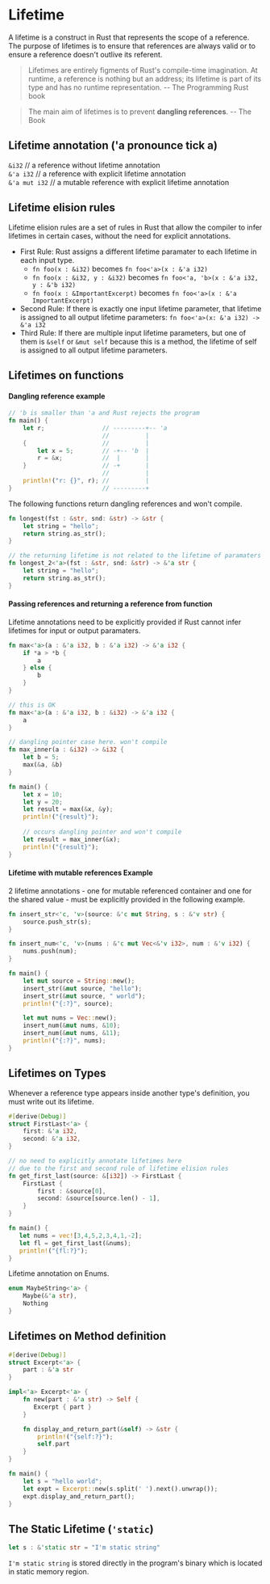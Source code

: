 # Lifetime

A lifetime is a construct in Rust that represents the scope of a reference. The purpose of lifetimes is to ensure that references are always valid or to ensure a reference doesn't outlive its referent.

> Lifetimes are entirely figments of Rust's compile-time imagination. At runtime, a reference is nothing but an address; its lifetime is part of its type and has no runtime representation. -- The Programming Rust book

> The main aim of lifetimes is to prevent __dangling references__. -- The Book

## Lifetime annotation ('a pronounce __tick a__)
`&i32`        // a reference without lifetime annotation<br/>
`&'a i32`     // a reference with explicit lifetime annotation<br/>
`&'a mut i32` // a mutable reference with explicit lifetime annotation

## Lifetime elision rules
Lifetime elision rules are a set of rules in Rust that allow the compiler to infer lifetimes in certain cases, without the need for explicit annotations.

- First Rule: Rust assigns a different lifetime paramater to each lifetime in each input type.
    - `fn foo(x : &i32)` becomes `fn foo<'a>(x : &'a i32)`
    - `fn foo(x : &i32, y : &i32)` becomes `fn foo<'a, 'b>(x : &'a i32, y : &'b i32)`
    - `fn foo(x : &ImportantExcerpt)` becomes `fn foo<'a>(x : &'a ImportantExcerpt)`
- Second Rule: If there is exactly one input lifetime parameter, that lifetime is assigned to all output lifetime parameters: `fn foo<'a>(x: &'a i32) -> &'a i32`
- Third Rule: If there are multiple input lifetime parameters, but one of them is `&self` or `&mut self` because this is a method, the lifetime of self is assigned to all output lifetime parameters.

## Lifetimes on functions
#### Dangling reference example
```rust 
// 'b is smaller than 'a and Rust rejects the program
fn main() {
    let r;                // ---------+-- 'a
                          //          |
    {                     //          |
        let x = 5;        // -+-- 'b  |
        r = &x;           //  |       |
    }                     // -+       |
                          //          |
    println!("r: {}", r); //          |
}                         // ---------+
```

The following functions return dangling references and won't compile.
```rust 
fn longest(fst : &str, snd: &str) -> &str {
    let string = "hello";
    return string.as_str();
}

// the returning lifetime is not related to the lifetime of paramaters
fn longest_2<'a>(fst : &str, snd: &str) -> &'a str {
    let string = "hello";
    return string.as_str();
}
```

#### Passing references and returning a reference from function
Lifetime annotations need to be explicitly provided if Rust cannot infer lifetimes for input or output paramaters.

```rust 
fn max<'a>(a : &'a i32, b : &'a i32) -> &'a i32 {
    if *a > *b {
        a
    } else {
        b
    }
}

// this is OK 
fn max<'a>(a : &'a i32, b : &i32) -> &'a i32 {
    a
}

// dangling pointer case here. won't compile
fn max_inner(a : &i32) -> &i32 {
    let b = 5;
    max(&a, &b)
}

fn main() {
    let x = 10;
    let y = 20;
    let result = max(&x, &y);
    println!("{result}");
   
    // occurs dangling pointer and won't compile
    let result = max_inner(&x);
    println!("{result}");
}

```

#### Lifetime with mutable references Example
2 lifetime annotations - one for mutable referenced container and one for the shared value - must be explicitly provided in the following example.
```rust
fn insert_str<'c, 'v>(source: &'c mut String, s : &'v str) {
    source.push_str(s);
}

fn insert_num<'c, 'v>(nums : &'c mut Vec<&'v i32>, num : &'v i32) {
    nums.push(num);
}

fn main() {
    let mut source = String::new();
    insert_str(&mut source, "hello");
    insert_str(&mut source, " world");
    println!("{:?}", source);

    let mut nums = Vec::new();
    insert_num(&mut nums, &10);
    insert_num(&mut nums, &11);
    println!("{:?}", nums);
}
```

## Lifetimes on Types 
Whenever a reference type appears inside another type's definition, you must write out its lifetime.
```rust
#[derive(Debug)]
struct FirstLast<'a> {
    first: &'a i32,
    second: &'a i32,
}

// no need to explicitly annotate lifetimes here 
// due to the first and second rule of lifetime elision rules
fn get_first_last(source: &[i32]) -> FirstLast {
    FirstLast {
        first : &source[0],
        second: &source[source.len() - 1],
    }
}

fn main() {
   let nums = vec![3,4,5,2,3,4,1,-2];
   let fl = get_first_last(&nums); 
   println!("{fl:?}");
}
```

Lifetime annotation on Enums.
```rust
enum MaybeString<'a> {
    Maybe(&'a str),
    Nothing
} 
```

## Lifetimes on Method definition
```rust 
#[derive(Debug)]
struct Excerpt<'a> {
    part : &'a str
}

impl<'a> Excerpt<'a> {
    fn new(part : &'a str) -> Self {
       Excerpt { part } 
    }

    fn display_and_return_part(&self) -> &str {
        println!("{self:?}");
        self.part
    }
}

fn main() {
    let s = "hello world";
    let expt = Excerpt::new(s.split(' ').next().unwrap());
    expt.display_and_return_part();
}
```

## The Static Lifetime (`'static`)

```rust 
let s : &'static str = "I'm static string"
```
`I'm static string` is stored directly in the program's binary which is located in static memory region.

